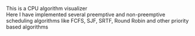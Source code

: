 This is a CPU algorithm visualizer
<br>
Here I have implemented several preemptive and non-preemptive scheduling algorithms like FCFS, SJF, SRTF, Round Robin and other priority based algorithms
